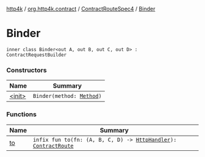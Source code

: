 [http4k](../../../index.md) / [org.http4k.contract](../../index.md) / [ContractRouteSpec4](../index.md) / [Binder](./index.md)

# Binder

`inner class Binder<out A, out B, out C, out D> : ContractRequestBuilder`

### Constructors

| Name | Summary |
|---|---|
| [&lt;init&gt;](-init-.md) | `Binder(method: `[`Method`](../../../org.http4k.core/-method/index.md)`)` |

### Functions

| Name | Summary |
|---|---|
| [to](to.md) | `infix fun to(fn: (A, B, C, D) -> `[`HttpHandler`](../../../org.http4k.core/-http-handler.md)`): `[`ContractRoute`](../../-contract-route/index.md) |
